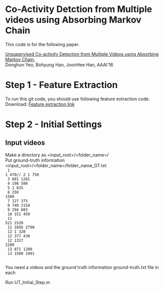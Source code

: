 # Co-Activity Detction from Multiple videos using Absorbing Markov Chain

This code is for the following paper.

<a href="http://cvlab.postech.ac.kr/research/coactivity/">Unsupervised Co-activity Detection from Multiple Videos using Absorbing Markov Chain,</a><br>
Donghun Yeo, Bohyung Han, JoonHee Han, AAAI'16

# Step 1 - Feature Extraction
To run this git code, you should use following feature extraction code.<br>
Download: <a href="http://cvlab.postech.ac.kr/research/coactivity/yeo-han.pdf">Feature extraction link</a>

# Step 2 - Initial Settings
## Input videos
  Make a directory as <input_root>/<folder_name>/ <br>
  Put ground-truth information <input_root>/<folder_name>/folder_name_GT.txt <br>
<code>
1 1 470//
2 1 750<br>
3 681 1281<br>
4 198 500<br>
5 1 825<br>
6 250 1500<br>
7 127 375<br>
8 740 2154<br>
9 294 803<br>
10 151 459<br>
11 521 1520<br>
11 1856 2790<br>
12 1 320<br>
12 377 430<br>
12 1317 2280<br>
13 871 1200<br>
13 1500 1991<br>
</code>  
  
  
You need a videos and the ground truth information 
ground-truth.txt file in each 

Run UT_Initial_Step.m <br>
